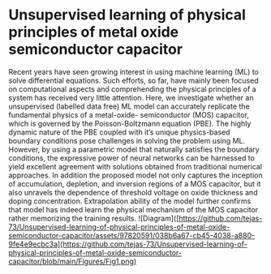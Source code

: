 # Unsupervised learning of physical principles of metal oxide semiconductor capacitor
Recent years have seen growing interest in using machine
learning (ML) to solve differential equations. Such efforts,
so far, have mainly been focused on computational aspects
and comprehending the physical principles of a system has
received very little attention. Here, we investigate whether
an unsupervised (labelled data free) ML model can accurately replicate the fundamental physics of a metal-oxide-
semiconductor (MOS) capacitor, which is governed by the
Poisson-Boltzmann equation (PBE). The highly dynamic
nature of the PBE coupled with it’s unique physics-based
boundary conditions pose challenges in solving the problem using ML. However, by using a parametric model that
naturally satisfies the boundary conditions, the expressive
power of neural networks can be harnessed to yield excellent agreement with solutions obtained from traditional
numerical approaches. In addition the proposed model
not only captures the inception of accumulation, depletion, and inversion regions of a MOS capacitor, but it
also unravels the dependence of threshold voltage on oxide
thickness and doping concentration. Extrapolation ability of the model further confirms that model has indeed
learn the physical mechanism of the MOS capacitor rather
memorizing the training results.
![Diagram]([https://github.com/tejas-73/Unsupervised-learning-of-physical-principles-of-metal-oxide-semiconductor-capacitor/assets/97820591/038b6a67-cb45-4038-a880-9fe4e9ecbc3a](https://github.com/tejas-73/Unsupervised-learning-of-physical-principles-of-metal-oxide-semiconductor-capacitor/blob/main/Figures/Fig1.png)
